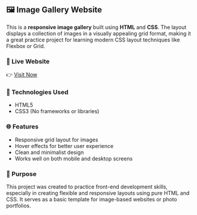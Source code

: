 ## 🖼️ Image Gallery Website

This is a **responsive image gallery** built using **HTML** and **CSS**. The layout displays a collection of images in a visually appealing grid format, making it a great practice project for learning modern CSS layout techniques like Flexbox or Grid.

### 🔗 Live Website 
👉 [Visit Now](https://karthikeyan-hue.github.io/Image-Gallery/)

### 🔧 Technologies Used

* HTML5
* CSS3 (No frameworks or libraries)

### 🌐 Features

* Responsive grid layout for images
* Hover effects for better user experience
* Clean and minimalist design
* Works well on both mobile and desktop screens

### 📌 Purpose

This project was created to practice front-end development skills, especially in creating flexible and responsive layouts using pure HTML and CSS. It serves as a basic template for image-based websites or photo portfolios.
